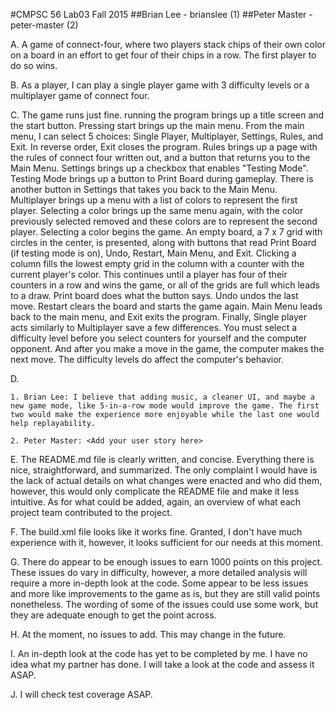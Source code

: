 #CMPSC 56 Lab03 Fall 2015
##Brian Lee - brianslee (1)
##Peter Master - peter-master (2)

A. A game of connect-four, where two players stack chips of their own color on a board in an effort to get four of their chips
in a row. The first player to do so wins.


B. As a player, I can play a single player game with 3 difficulty levels or a multiplayer game of connect four.


C. The game runs just fine. running the program brings up a title screen and the start button. Pressing start brings up the main menu. From the main menu, I can select 5 choices: Single Player, Multiplayer, Settings, Rules, and Exit. In reverse order, Exit closes the program. Rules brings up a page with the rules of connect four written out, and a button that returns you to the Main Menu. Settings brings up a checkbox that enables "Testing Mode". Testing Mode brings up a button to Print Board during gameplay. There is another button in Settings that takes you back to the Main Menu. Multiplayer brings up a menu with a list of colors to represent the first player. Selecting a color brings up the same menu again, with the color previously selected removed and these colors are to represent the second player. Selecting a color begins the game. An empty board, a 7 x 7 grid with circles in the center, is presented, along with buttons that read Print Board (if testing mode is on), Undo, Restart, Main Menu, and Exit. Clicking a column fills the lowest empty grid in the column with a counter with the current player's color. This continues until a player has four of their counters in a row and wins the game, or all of the grids are full which leads to a draw. Print board does what the button says. Undo undos the last move. Restart clears the board and starts the game again. Main Menu leads back to the main menu, and Exit exits the program. Finally, Single player acts similarly to Multiplayer save a few differences. You must select a difficulty level before you select counters for yourself and the computer opponent. And after you make a move in the game, the computer makes the next move. The difficulty levels do affect the computer's behavior.


D.

    1. Brian Lee: I believe that adding music, a cleaner UI, and maybe a new game mode, like 5-in-a-row mode would improve the game. The first two would make the experience more enjoyable while the last one would help replayability.
    
    2. Peter Master: <Add your user story here>

E. The README.md file is clearly written, and concise. Everything there is nice, straightforward, and summarized. The only complaint I would have is the lack of actual details on what changes were enacted and who did them, however, this would only complicate the README file and make it less intuitive. As for what could be added, again, an overview of what each project team contributed to the project.


F. The build.xml file looks like it works fine. Granted, I don't have much experience with it, however, it looks sufficient for our needs at this moment.


G. There do appear to be enough issues to earn 1000 points on this project. These issues do vary in difficulty, however, a more detailed analysis will require a more in-depth look at the code. Some appear to be less issues and more like improvements to the game as is, but they are still valid points nonetheless. The wording of some of the issues could use some work, but they are adequate enough to get the point across.


H. At the moment, no issues to add. This may change in the future.


I. An in-depth look at the code has yet to be completed by me. I have no idea what my partner has done. I will take a look at the code and assess it ASAP. <PM>

J. I will check test coverage ASAP. <PM>
